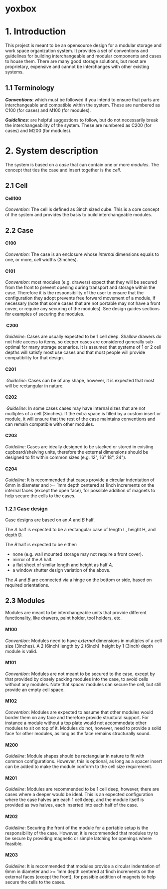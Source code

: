 # yoxbox

# 1. Introduction

This project is meant to be an opensource design for a modular storage and work space organization system. It provides a set of conventions and guidelines for building interchangeable and modular components and cases to house them. There are many good storage solutions, but most are proprietary, expensive and cannot be interchanges with other existing systems.

## 1.1 Terminology

***Conventions***: which must be followed if you intend to ensure that parts are interchangeable and compatible within the system. These are numbered as C100 (for cases) and M100 (for modules). 
 
***Guidelines***: are helpful suggestions to follow, but do not necessarily break the interchangeability of the system. These are numbered as C200 (for cases) and M200 (for modules).

# 2. System description

The system is based on a *case* that can contain one or more *modules*. The concept that ties the case and insert together is the *cell*.

## 2.1 Cell

#### Cell100
*Convention:* The cell is defined as 3inch sized cube. This is a core concept of the system and provides the basis to build interchangeable modules.

## 2.2 Case

#### C100
*Convention:* The case is an enclosure whose *internal* dimensions equals to one, or more, *cell* widths (3inches).

#### C101
*Convention*: most modules (e.g. drawers) expect that they will be secured from the front to prevent opening during transport and storage within the case. Therefore it is the responsibility of the user to ensure that the configuration they adopt prevents free forward movement of a module, if necessary (note that some cases that are not portable may not have a front cover, or require any securing of the modules). See design guides sections for examples of securing the modules.

####  C200
*Guideline:* Cases are usually expected to be 1 cell deep. Shallow drawers do not hide access to items, so deeper cases are considered generally sub-optimal for many storage scenarios. It is assumed that systems of 1 or 2 cell depths will satisfy most use cases and that most people will provide compatibility for that design.

#### C201
 *Guideline*: Cases can be of any shape, however, it is expected that most will be rectangular in nature.

#### C202
 *Guideline*: In some cases cases may have internal sizes that are not multiples of a cell (3inches). If the extra space is filled by a custom insert or module, it will ensure that the rest of the case maintains conventions and can remain compatible with other modules. 

#### C203
*Guideline*: Cases are ideally designed to be stacked or stored in existing cupboard/shelving units, therefore the external dimensions should be designed to fit within common sizes (e.g. 12", 16" 18", 24").

#### C204
*Guideline*: It is recommended that cases provide a circular indentation of 6mm in diameter and >= 1mm depth centered at 1inch increments on the internal faces (except the open face), for possible addition of magnets to help secure the cells to the cases.

### 1.2.1 Case design

Case designs are based on an *A* and *B* half.

The *A* half is expected to be a rectangular case of length L, height H, and depth D.

The *B* half is expected to be either:
- none (e.g. wall mounted storage may not require a front cover).
- mirror of the *A* half.
- a flat sheet of similar length and height as half *A*.
- a window shutter design variation of the above.

The *A* and *B* are connected via a hinge on the bottom or side, based on required orientations.

## 2.3 Modules

Modules are meant to be interchangeable units that provide different functionality, like drawers, paint holder, tool holders, etc.

#### M100
*Convention*: Modules need to have *external* dimensions in multiples of a cell size (3inches). A 2 (6inch) length by 2 (6inch)  height by 1 (3inch) depth module is valid.

#### M101
*Convention*: Modules are not meant to be secured to the case, except by that provided by closely packing modules into the case, to avoid cells without any modules. Note that *spacer* modules can secure the cell, but still provide an empty cell space.

#### M102
*Convention*: Modules are expected to assume that other modules would border them on any face and therefore provide structural support. For instance a module without a top plate would not accommodate other modules to sit on top of it. Modules do not, however, need to provide a solid face for other modules, as long as the face remains structurally sound.

#### M200
*Guideline*: Module shapes should be rectangular in nature to fit with common configurations. However, this is optional, as long as a spacer insert can be added to make the module conform to the cell size requirement.

#### M201
*Guideline*: Modules are recommended to be 1 cell deep, however, there are cases where a deeper would be ideal. This is an expected configuration where the case halves are each 1 cell deep, and the module itself is provided as two halves, each inserted into each half of the case.

#### M202
*Guideline*: Securing the front of the module for a portable setup is the responsibility of the case. However, it is recommended that modules try to be secure by providing magnetic or simple latching for openings where feasible.

#### M203
*Guideline*: It is recommended that modules provide a circular indentation of 6mm in diameter and >= 1mm depth centered at 1inch increments on the external faces (except the front), for possible addition of magnets to help secure the cells to the cases.
